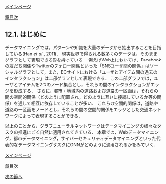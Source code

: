 [メインページ](../../index.markdown)

[章目次](./chap12.md)
## 12.1. はじめに

データマイニングでは，パターンや知識を大量のデータから抽出することを目指している(Han *et al*., 2011)． 現実世界で得られる数多くのデータは，そのままグラフとして表現できる形を持っている． 例えばWeb上においては，Facebookの友だち関係やTwitterのフォロー関係といった「SNSユーザ間の関係」はソーシャルグラフとして，また，ECサイトにおける「ユーザとアイテム間の過去のインタラクション」は二部グラフとして表現できる． この二部グラフでは，ユーザとアイテムを2つのノード集合とし，それらの間のインタラクションがエッジを形成する． さらに，都市・地域内の道路および道路の一区画は，それらの間の空間的関係（どのように配置され，どのように互いに接続しているか等の関係）を通して相互に依存していることが多い． これらの空間的関係は，道路や道路の一区画をノードとし，それらの間の空間的関係をエッジとした交通ネットワークによって表現することができる．

以上のことから，グラフニューラルネットワークはデータマイニングの様々なタスクの推進にごく自然に適用されてきている． 本章では，Webデータマイニング，都市データマイニング，サイバーセキュリティデータマイニングといった代表的なデータマイニングタスクにGNNがどのように適用されるかをみていく．


[メインページ](../../index.markdown)

[章目次](./chap12.md)

[次の節へ](./subsection_02.md)


